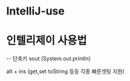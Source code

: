 # IntelliJ-use
# 인텔리제이 사용법 

-- 단축키
sout (System.out.println)

alt + ins  (get,set toString 등등 각종 빠른셋팅 지원)

